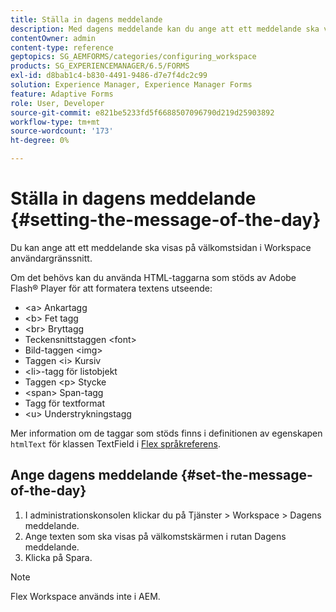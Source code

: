 ```yaml
---
title: Ställa in dagens meddelande
description: Med dagens meddelande kan du ange att ett meddelande ska visas på välkomstsidan i Workspace användargränssnitt.
contentOwner: admin
content-type: reference
geptopics: SG_AEMFORMS/categories/configuring_workspace
products: SG_EXPERIENCEMANAGER/6.5/FORMS
exl-id: d8bab1c4-b830-4491-9486-d7e7f4dc2c99
solution: Experience Manager, Experience Manager Forms
feature: Adaptive Forms
role: User, Developer
source-git-commit: e821be5233fd5f6688507096790d219d25903892
workflow-type: tm+mt
source-wordcount: '173'
ht-degree: 0%

---
```


# Ställa in dagens meddelande {#setting-the-message-of-the-day}

Du kan ange att ett meddelande ska visas på välkomstsidan i Workspace användargränssnitt.

Om det behövs kan du använda HTML-taggarna som stöds av Adobe Flash® Player för att formatera textens utseende:

* &lt;a> Ankartagg
* &lt;b> Fet tagg
* &lt;br> Bryttagg
* Teckensnittstaggen &lt;font>
* Bild-taggen &lt;img>
* Taggen &lt;i> Kursiv
* &lt;li>-tagg för listobjekt
* Taggen &lt;p> Stycke
* &lt;span> Span-tagg
* Tagg för textformat
* &lt;u> Understrykningstagg

Mer information om de taggar som stöds finns i definitionen av egenskapen `htmlText` för klassen TextField i [Flex språkreferens](https://flex.apache.org/).

## Ange dagens meddelande {#set-the-message-of-the-day}

1. I administrationskonsolen klickar du på Tjänster > Workspace > Dagens meddelande.
1. Ange texten som ska visas på välkomstskärmen i rutan Dagens meddelande.
1. Klicka på Spara.

>[!NOTE]
>
>Flex Workspace används inte i AEM.
